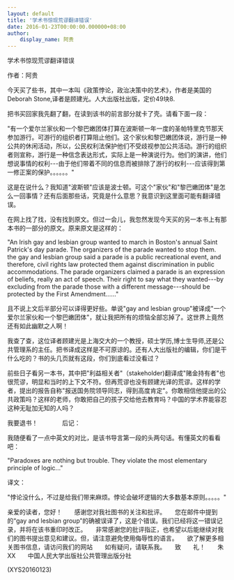```yaml
---
layout: default
title: '学术书惊现荒谬翻译错误'
date: 2016-01-23T00:00:00.000000+08:00
author:
    display_name: 阿贵
---
```


学术书惊现荒谬翻译错误

作者：阿贵

今天买了些书，其中一本叫《政策悖论，政治决策中的艺术》，作者是美国的Deborah Stone,译者是顾建光。人大出版社出版，定价49块8.

把书买回家我先翻了翻，在读到该书的前言部分就卡了壳。请看下面一段：

"有一个爱尔兰家伙和一个黎巴嫩团体打算在波斯顿一年一度的圣帕特里克节那天参加游行。可游行的组织者打算阻止他们。这个家伙和黎巴嫩团体说，游行是一种公共的休闲活动，所以，公民权利法保护他们不受歧视参加公共活动。游行的组织者则宣称，游行是一种信念表达形式，实际上是一种演说行为。他们的演讲，他们想说事情的权利---由于他们带着不同的信息而被排除了游行的权利---应该得到第一修正案的保护。。。。。。"

这是在说什么？我知道"波斯顿"应该是波士顿。可这个"家伙"和"黎巴嫩团体"是怎么一回事情？还有后面那些话，究竟是什么意思？我意识到这里面可能有翻译错误。

在网上找了找，没有找到原文。但过一会儿，我忽然发现今天买的另一本书上有那本书的一部分的原文。原来原文是这样的：

"An Irish gay and lesbian group wanted to march in Boston's annual Saint Patrick's day parade. The organizers of the parade wanted to stop them. the gay and lesbian group said a parade is a public recreational event, and therefore, civil rights law protected them against discrimination in public accommodations. The parade organizers claimed a parade is an expression of beliefs, really an act of speech. Their right to say what they wanted---by excluding from the parade those with a different message---should be protected by the First Amendment......"

且不说上文后半部分可以译得更好些。单说"gay and lesbian group"被译成"一个爱尔兰家伙和一个黎巴嫩团体"，就让我把所有的烦恼全部忘掉了。这世界上竟然还有如此幽默之人啊！

我查了查，这位译者顾建光是上海交大的一个教授，硕士学历,博士生导师,还是公共管理系的主任。把书译成这样是不可原谅的。还有人大出版社的编辑，你们是干什么吃的？书的头几页就有这段，你们到底看过没看过？

前些日子看另一本书，其中把"利益相关者"（stakeholder)翻译成"赌金持有者"也很荒谬，明显和当时的上下文不符。但再荒谬也没有顾建光译的荒谬。这样的学者，提出的报告自称"报送国务院领导同志，得到高度肯定"。你敢相信他提出的公共政策吗？这样的老师，你敢把自己的孩子交给他去教育吗？中国的学术界能容忍这种无耻加无知的人吗？

我要退书！　　　　后记：

我随便看了一点中英文的对比，是该书导言第一段的头两句话。有懂英文的看看吧：

"Paradoxes are nothing but trouble. They violate the most elementary principle of logic..."

译文：

"悖论没什么，不过是给我们带来麻烦。悖论会破坏逻辑的大多数基本原则。。。。。"

亲爱的读者，您好！　　感谢您对我社图书的关注和批评。　　您在邮件中提到的“gay and lesbian group”的确被误译了，这是个错误。我们已经将这一错误记录，并将在该书重印时改正。　　非常感谢您的批评指正，也希望以后能继续对我们的图书提出意见和建议。但，请注意避免使用侮辱性的语言。　　欲了解更多相关图书信息，请访问我们的网站　　如有疑问，请联系我。　　致　　礼！　　朱XX　　中国人民大学出版社公共管理出版分社

(XYS20160123)

